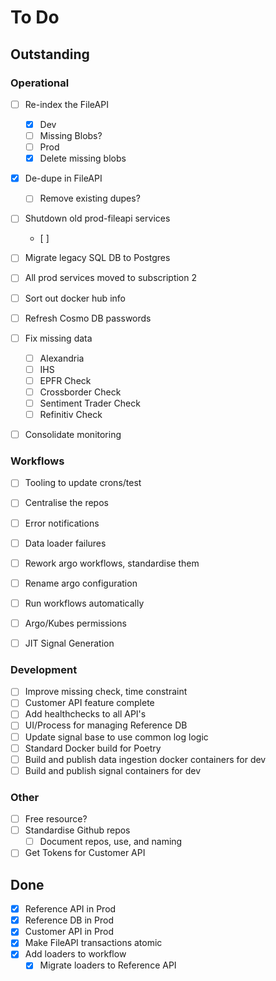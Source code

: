 # To Do

## Outstanding
### Operational
- [ ] Re-index the FileAPI
	- [x] Dev
	- [ ] Missing Blobs?
	- [ ] Prod
	- [x] Delete missing blobs

- [x] De-dupe in FileAPI
	- [ ] Remove existing dupes?

- [ ] Shutdown old prod-fileapi services
	- [ ] 

- [ ] Migrate legacy SQL DB to Postgres

- [ ] All prod services moved to subscription 2

- [ ] Sort out docker hub info

- [ ] Refresh Cosmo DB passwords

- [ ] Fix missing data
	- [ ] Alexandria
	- [ ] IHS
	- [ ] EPFR Check
	- [ ] Crossborder Check
	- [ ] Sentiment Trader Check
	- [ ] Refinitiv Check

- [ ] Consolidate monitoring

### Workflows
- [ ] Tooling to update crons/test
- [ ] Centralise the repos
- [ ] Error notifications
- [ ] Data loader failures
- [ ] Rework argo workflows, standardise them
- [ ] Rename argo configuration
- [ ] Run workflows automatically
- [ ] Argo/Kubes permissions
- [ ] JIT Signal Generation




### Development
- [ ] Improve missing check, time constraint
- [ ] Customer API feature complete
- [ ] Add healthchecks to all API's
- [ ] UI/Process for managing Reference DB
- [ ] Update signal base to use common log logic
- [ ] Standard Docker build for Poetry
- [ ] Build and publish data ingestion docker containers for dev
- [ ] Build and publish signal containers for dev

### Other
- [ ] Free resource?
- [ ] Standardise Github repos
	- [ ] Document repos, use, and naming
- [ ] Get Tokens for Customer API

## Done
- [x] Reference API in Prod
- [x] Reference DB in Prod
- [x] Customer API in Prod
- [x] Make FileAPI transactions atomic
- [x] Add loaders to workflow
	- [x] Migrate loaders to Reference API
